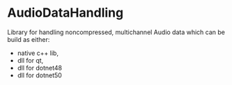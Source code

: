 # AudioDataHandling
Library for handling noncompressed, multichannel Audio data which can be build as either:
- native c++ lib,
- dll for qt,
- dll for dotnet48
- dll for dotnet50
